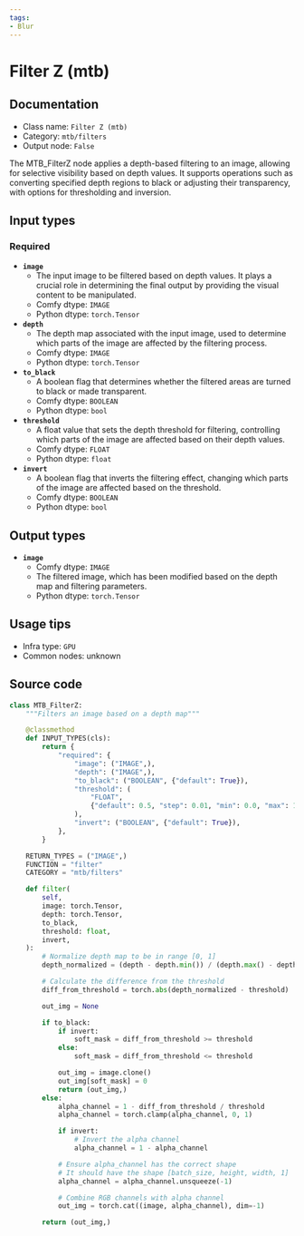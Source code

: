 ```yaml
---
tags:
- Blur
---
```


# Filter Z (mtb)
## Documentation
- Class name: `Filter Z (mtb)`
- Category: `mtb/filters`
- Output node: `False`

The MTB_FilterZ node applies a depth-based filtering to an image, allowing for selective visibility based on depth values. It supports operations such as converting specified depth regions to black or adjusting their transparency, with options for thresholding and inversion.
## Input types
### Required
- **`image`**
    - The input image to be filtered based on depth values. It plays a crucial role in determining the final output by providing the visual content to be manipulated.
    - Comfy dtype: `IMAGE`
    - Python dtype: `torch.Tensor`
- **`depth`**
    - The depth map associated with the input image, used to determine which parts of the image are affected by the filtering process.
    - Comfy dtype: `IMAGE`
    - Python dtype: `torch.Tensor`
- **`to_black`**
    - A boolean flag that determines whether the filtered areas are turned to black or made transparent.
    - Comfy dtype: `BOOLEAN`
    - Python dtype: `bool`
- **`threshold`**
    - A float value that sets the depth threshold for filtering, controlling which parts of the image are affected based on their depth values.
    - Comfy dtype: `FLOAT`
    - Python dtype: `float`
- **`invert`**
    - A boolean flag that inverts the filtering effect, changing which parts of the image are affected based on the threshold.
    - Comfy dtype: `BOOLEAN`
    - Python dtype: `bool`
## Output types
- **`image`**
    - Comfy dtype: `IMAGE`
    - The filtered image, which has been modified based on the depth map and filtering parameters.
    - Python dtype: `torch.Tensor`
## Usage tips
- Infra type: `GPU`
- Common nodes: unknown


## Source code
```python
class MTB_FilterZ:
    """Filters an image based on a depth map"""

    @classmethod
    def INPUT_TYPES(cls):
        return {
            "required": {
                "image": ("IMAGE",),
                "depth": ("IMAGE",),
                "to_black": ("BOOLEAN", {"default": True}),
                "threshold": (
                    "FLOAT",
                    {"default": 0.5, "step": 0.01, "min": 0.0, "max": 1.0},
                ),
                "invert": ("BOOLEAN", {"default": True}),
            },
        }

    RETURN_TYPES = ("IMAGE",)
    FUNCTION = "filter"
    CATEGORY = "mtb/filters"

    def filter(
        self,
        image: torch.Tensor,
        depth: torch.Tensor,
        to_black,
        threshold: float,
        invert,
    ):
        # Normalize depth map to be in range [0, 1]
        depth_normalized = (depth - depth.min()) / (depth.max() - depth.min())

        # Calculate the difference from the threshold
        diff_from_threshold = torch.abs(depth_normalized - threshold)

        out_img = None

        if to_black:
            if invert:
                soft_mask = diff_from_threshold >= threshold
            else:
                soft_mask = diff_from_threshold <= threshold

            out_img = image.clone()
            out_img[soft_mask] = 0
            return (out_img,)
        else:
            alpha_channel = 1 - diff_from_threshold / threshold
            alpha_channel = torch.clamp(alpha_channel, 0, 1)

            if invert:
                # Invert the alpha channel
                alpha_channel = 1 - alpha_channel

            # Ensure alpha_channel has the correct shape
            # It should have the shape [batch_size, height, width, 1]
            alpha_channel = alpha_channel.unsqueeze(-1)

            # Combine RGB channels with alpha channel
            out_img = torch.cat((image, alpha_channel), dim=-1)

        return (out_img,)

```
